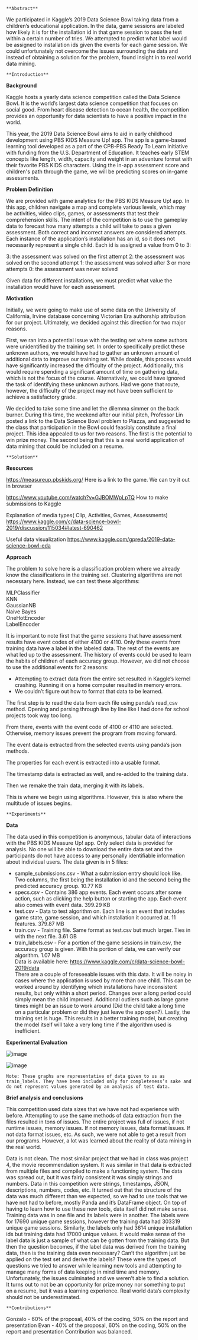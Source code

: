 	**Abstract**

We participated in Kaggle’s 2019 Data Science Bowl taking data from a children’s educational application. In the data, game sessions are labeled how likely it is for the installation id in that game session to pass the test within a certain number of tries. We attempted to predict what label would be assigned to installation ids given the events for each game session. We could unfortunately not overcome the issues surrounding the data and instead of obtaining a solution for the problem, found insight in to real world data mining. 

	**Introduction**

**Background**
	
Kaggle hosts a yearly data science competition called the Data Science Bowl. It is the world’s largest data science competition that focuses on social good. From heart disease detection to ocean health, the competition provides an opportunity for data scientists to have a positive impact in the world.

This year, the 2019 Data Science Bowl aims to aid in early childhood development using PBS KIDS Measure Up! app. The app is a game-based learning tool developed as a part of the CPB-PBS Ready To Learn Initiative with funding from the U.S. Department of Education. It teaches early STEM concepts like length, width, capacity and weight in an adventure format with their favorite PBS KIDS characters. Using the in-app assessment score and children's path through the game, we will be predicting scores on in-game assessments.

**Problem Definition**

We are provided with game analytics for the PBS KIDS Measure Up! app. In this app, children navigate a map and complete various levels, which may be activities, video clips, games, or assessments that test their comprehension skills. The intent of the competition is to use the gameplay data to forecast how many attempts a child will take to pass a given assessment. Both correct and incorrect answers are considered attempts. Each instance of the application’s installation has an id, so it does not necessarily represent a single child. Each id is assigned a value from 0 to 3:

3: the assessment was solved on the first attempt
2: the assessment was solved on the second attempt
1: the assessment was solved after 3 or more attempts
0: the assessment was never solved

Given data for different installations, we must predict what value the installation would have for each assessment. 

**Motivation**

Initially, we were going to make use of some data on the University of California, Irvine database concerning Victorian Era authorship attribution for our project. Ultimately, we decided against this direction for two major reasons. 

First, we ran into a potential issue with the testing set where some authors were unidentified by the training set. In order to specifically predict these unknown authors, we would have had to gather an unknown amount of additional data to improve our training set. While doable, this process would have significantly increased the difficulty of the project. Additionally, this would require spending a significant amount of time on gathering data, which is not the focus of the course. Alternatively, we could have ignored the task of identifying these unknown authors. Had we gone that route, however, the difficulty of the project may not have been sufficient to achieve a satisfactory grade.

We decided to take some time and let the dilemma simmer on the back burner. During this time, the weekend after our initial pitch, Professor Lin posted a link to the Data Science Bowl problem to Piazza, and suggested to the class that participation in the Bowl could feasibly constitute a final project. This idea appealed to us for two reasons. The first is the potential to win prize money. The second being that this is a real world application of data mining that could be included on a resume. 


	**Solution**

**Resources**

https://measureup.pbskids.org/ Here is a link to the game. We can try it out in browser

https://www.youtube.com/watch?v=GJBOMWpLpTQ How to make submissions to Kaggle

Explanation of media types( Clip, Activities, Games, Assessments) https://www.kaggle.com/c/data-science-bowl-2019/discussion/115034#latest-690462

Useful data visualization https://www.kaggle.com/gpreda/2019-data-science-bowl-eda

**Approach**

The problem to solve here is a classification problem where we already know the classifications in the training set. Clustering algorithms are not necessary here. Instead, we can test these algorithms:

MLPClassifier  
KNN  
GaussianNB  
Naive Bayes  
OneHotEncoder  
LabelEncoder  

It is important to note first that the game sessions that have assessment results have event codes of either 4100 or 4110. Only these events from training data have a label in the labeled data. The rest of the events are what led up to the assessment. The history of events could be used to learn the habits of children of each accuracy group. However, we did not choose to use the additional events for 2 reasons:  
- Attempting to extract data from the entire set resulted in Kaggle’s kernel crashing. Running it on a home computer resulted in memory errors.  
- We couldn’t figure out how to format that data to be learned.

The first step is to read the data from each file using panda’s read_csv method. Opening and parsing through line by line like I had done for school projects took way too long.

From there, events with the event code of 4100 or 4110 are selected. Otherwise, memory issues prevent the program from moving forward. 

The event data is extracted from the selected events using panda’s json methods.

The properties for each event is extracted into a usable format. 

The timestamp data is extracted as well, and re-added to the training data.

Then we remake the train data, merging it with its labels.

This is where we begin using algorithms. However, this is also where the multitude of issues begins. 

	**Experiments**

**Data**

The data used in this competition is anonymous, tabular data of interactions with the PBS KIDS Measure Up! app. Only select data is provided for analysis. No one will be able to download the entire data set and the participants do not have access to any personally identifiable information about individual users. The data given is in 5 files:  
- sample_submissions.csv - What a submission entry should look like. Two columns, the first being the installation id and the second being the predicted accuracy group. 10.77 KB  
- specs.csv - Contains 386 app events. Each event occurs after some action, such as clicking the help button or starting the app. Each event also comes with event data. 399.29 KB  
- test.csv - Data to test algorithm on. Each line is an event that includes game state, game session, and which installation it occurred at. 11 features. 379.87 MB  
- train.csv - Training file. Same format as test.csv but much larger. Ties in with the next file. 3.61 GB  
- train_labels.csv - For a portion of the game sessions in train.csv, the accuracy group is given. With this portion of data, we can verify our algorithm. 1.07 MB  
 Data is available here: https://www.kaggle.com/c/data-science-bowl-2019/data  
There are a couple of foreseeable issues with this data. It will be noisy in cases where the application is used by more than one child. This can be worked around by identifying which installations have inconsistent results, but only within a short period. Changes over a long period could simply mean the child improved. Additional outliers such as large game times might be an issue to work around (Did the child take a long time on a particular problem or did they just leave the app open?). Lastly, the training set is huge. This results in a better training model, but creating the model itself will take a very long time if the algorithm used is inefficient.

**Experimental Evaluation**
 
 ![image](https://github.com/gtrivelli/2019-Kaggle/assets/128346485/61e4109a-9208-480b-8892-c92dd2fe7e5a)

![image](https://github.com/gtrivelli/2019-Kaggle/assets/128346485/455aa732-9430-434f-941a-49403dafe055)

	Note: These graphs are representative of data given to us as train_labels. They have been included only for completeness’s sake and do not represent values generated by an analysis of test data.

**Brief analysis and conclusions**

This competition used data sizes that we have not had experience with before. Attempting to use the same methods of data extraction from the files resulted in tons of issues. The entire project was full of issues, if not runtime issues, memory issues. If not memory issues, data format issues. If not data format issues, etc. As such, we were not able to get a result from our programs. However, a lot was learned about the reality of data mining in the real world.

Data is not clean. The most similar project that we had in class was project 4, the movie recommendation system. It was similar in that data is extracted from multiple files and compiled to make a functioning system. The data was spread out, but it was fairly consistent it was simply strings and numbers. Data in this competition were strings, timestamps, JSON, descriptions, numbers, codes, etc. It turned out that the structure of the data was much different than we expected, so we had to use tools that we have not had to before, mostly Panda and it’s DataFrame object. On top of having to learn how to use these new tools, data itself did not make sense. Training data was in one file and its labels were in another. The labels were for 17690 unique game sessions, however the training data had 303319 unique game sessions. Similarly, the labels only had 3614 unique installation ids but training data had 17000 unique values. It would make sense of the label data is just a sample of what can be gotten from the training data. But then the question becomes, if the label data was derived from the training data, then is the training data even necessary? Can’t the algorithm just be applied on the test set and derive the labels? 
These were the types of questions we tried to answer while learning new tools and attempting to manage many forms of data keeping in mind time and memory. Unfortunately, the issues culminated and we weren’t able to find a solution. It turns out to not be an opportunity for prize money nor something to put on a resume, but it was a learning experience. Real world data’s complexity should not be underestimated.

	**Contributions**
Gonzalo - 60% of the proposal, 40% of the coding, 50% on the report and presentation 
Evan - 40% of the proposal, 60% on the coding, 50% on the report and presentation
Contribution was balanced.
